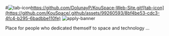 #![tab-icon](https://github.com/KouSpace/.github/assets/99260593/8bf4be53-cdc3-4fc4-b295-6badbbe110fe)https://github.com/DolunayP/KouSpace-Web-Site.git![tab-icon](https://github.com/KouSpace/.github/assets/99260593/8bf4be53-cdc3-4fc4-b295-6badbbe110fe)
![apply-banner](https://github.com/KouSpace/.github/assets/99260593/c512c89a-8d28-4f22-a39c-47c579a96fe7)

Place for people who dedicated themself to space and technology ...



